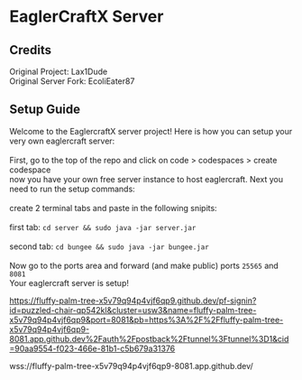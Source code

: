 # EaglerCraftX Server

## Credits
Original Project: Lax1Dude
<br>
Original Server Fork: EcoliEater87
<br>
## Setup Guide
Welcome to the EaglercraftX server project! Here is how you can setup your very own eaglercraft server:
<br>
<br>
First, go to the top of the repo and click on code > codespaces > create codespace
<br>
now you have your own free server instance to host eaglercraft. Next you need to run the setup commands:
<br>
<br>
create 2 terminal tabs and paste in the following snipits:
<br>
<br>
first tab: `cd server && sudo java -jar server.jar`
<br>
<br>
second tab: `cd bungee && sudo java -jar bungee.jar`
<br>
<br>
Now go to the ports area and forward (and make public) ports `25565` and `8081`
<br>
Your eaglercraft server is setup!

https://fluffy-palm-tree-x5v79q94p4vjf6qp9.github.dev/pf-signin?id=puzzled-chair-qp542kl&cluster=usw3&name=fluffy-palm-tree-x5v79q94p4vjf6qp9&port=8081&pb=https%3A%2F%2Ffluffy-palm-tree-x5v79q94p4vjf6qp9-8081.app.github.dev%2Fauth%2Fpostback%2Ftunnel%3Ftunnel%3D1&cid=90aa9554-f023-466e-81b1-c5b679a31376

wss://fluffy-palm-tree-x5v79q94p4vjf6qp9-8081.app.github.dev/
